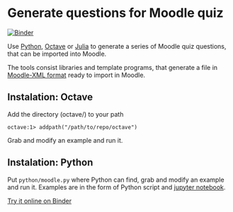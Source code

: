 
# Generate questions for Moodle quiz

[![Binder](http://mybinder.org/badge.svg)](http://mybinder.org/repo/mrcinv/moodle-questions)

Use [Python](http://www.python.org), [Octave](http://www.octave.org) or [Julia](http://julialang.org) to generate a series of Moodle quiz questions, that can be imported into Moodle.

The tools consist libraries and template programs, that generate a file in [Moodle-XML format](https://docs.moodle.org/29/en/Moodle_XML_format) ready to import in Moodle.

## Instalation: Octave
Add the directory (octave/) to your path

```
octave:1> addpath("/path/to/repo/octave")
```

Grab and modify an example and run it.

## Instalation: Python

Put `python/moodle.py` where Python can find, grab and modify an example and run it. Examples are in the form of Python script and [jupyter notebook](http://www.jupyter.org).

[Try it online on Binder](http://mybinder.org/repo/mrcinv/moodle-questions) 
